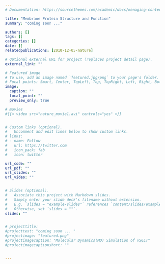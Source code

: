 ```yaml
---
# Documentation: https://sourcethemes.com/academic/docs/managing-content/

title: "Membrane Protein Structure and Function"
summary: "coming soon ..."

authors: []
tags: []
categories: []
date: [] 
relatedpublications: [2010-12-05-nature]

# Optional external URL for project (replaces project detail page).
external_link: ""

# Featured image
# To use, add an image named `featured.jpg/png` to your page's folder.
# Focal points: Smart, Center, TopLeft, Top, TopRight, Left, Right, BottomLeft, Bottom, BottomRight.
image:
  caption: ""
  focal_point: ""
  preview_only: true

# movies
#{{< video src="nature_movie1.avi" controls="yes" >}}


# Custom links (optional).
#   Uncomment and edit lines below to show custom links.
# links:
# - name: Follow
#   url: https://twitter.com
#   icon_pack: fab
#   icon: twitter

url_code: ""
url_pdf: ""
url_slides: ""
url_video: ""


# Slides (optional).
#   Associate this project with Markdown slides.
#   Simply enter your slide deck's filename without extension.
#   E.g. `slides = "example-slides"` references `content/slides/example-slides.md`.
#   Otherwise, set `slides = ""`.
slides: ""


# projecttitle: 
#projecttext: "coming soon ... "
#projectimage: "featured.png"
#projectimagecaption: "Molecular Dynamics(MD) Simulation of vSGLT"
#projectimagecaptionshort: ""


---
```





